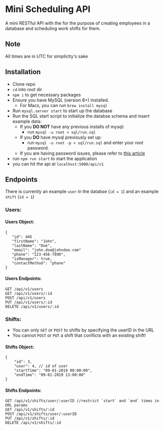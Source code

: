
# Mini Scheduling API
A mini RESTful API with the for the purpose of creating employees in a database and scheduling work shifts for them.

## Note 
All times are in UTC for simplicity's sake

## Installation
*  Clone repo
*  `cd` into _root_ dir
*  `npm i` to get necessary packages
*  Ensure you have MySQL (version 8+) installed.  
	*  For Macs, you can run `brew install mysql`
*  Run `mysql.server start` to start up the database
*  Run the SQL start script to initialize the databse schema and insert example data:
	* If you **DO NOT** have any previous installs of mysql:
		* run `mysql -u root < sql/run.sql`
	* If you **DO** have mysql previously set up:
		* run `mysql -u root -p < sql/run.sql` and enter your _root_ password.
	* If you are having password issues, please refer to [this article](https://medium.com/@benmorel/remove-the-mysql-root-password-ba3fcbe29870)
*  run `npm run start` to start the application
*  you can hit the api at `localhost:5000/api/v1`

## Endpoints
There is currently an example `user` in the databse (`id = 1`) and an example `shift` (`id = 1`)

### Users:
#### Users Object:
```
{
   "id": 445
   "firstName": "John",
   "lastName": "Doe",
   "email": "john.doe@johndoe.com"
   "phone": "123-456-7890",
   "isManager": true,  
   "contactMethod": "phone"
}
```

#### Users Endpoints:
```
GET /api/v1/users
GET /api/v1/users/:id
POST /api/v1/users
PUT /api/v1/users/:id
DELETE /api/v1/users/:id
```

### Shifts:
* You can only `GET` or `POST` to shifts by specifying the userID in the URL
* You cannot `POST` or `PUT` a shift that conflicts with an existing shift!

#### Shifts Object:
```
{
	"id": 3,
	"user": 4, // id of user
	"startTime": "09-01-2019 08:00:00",
	"endTime": "09-01-2019 13:00:00"
}
```

#### Shifts Endpoints:
```
GET /api/v1/shifts/user/:userID //restrict `start` and `end` times in URL params
GET /api/v1/shifts/:id
POST /api/v1/shifts/user/:userID
PUT /api/v1/shifts/:id
DELETE /api/v1/shifts/:id
```
